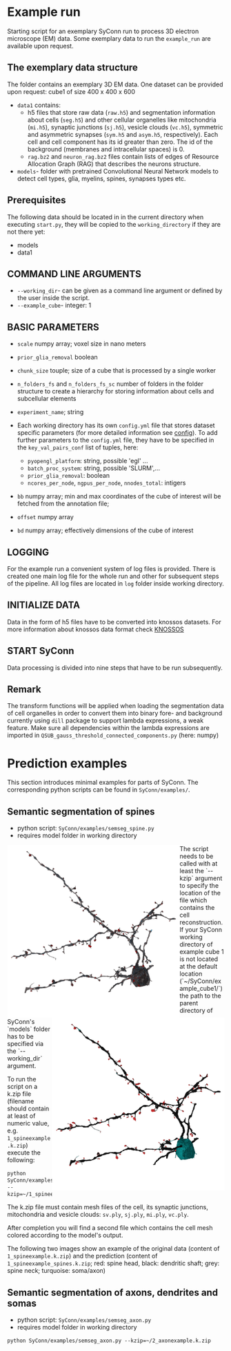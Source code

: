 # Example run

Starting script for an exemplary SyConn run to process 3D electron
microscope (EM) data. Some exemplary data to run the `example_run`
are available upon request.


## The exemplary data structure
The folder contains an exemplary 3D EM data.
One dataset can be provided upon request: cube1 of size 400 x 400 x 600
* `data1` contains:
    * h5 files that store raw data (`raw.h5`) and
    segmentation information about cells (`seg.h5`) and other cellular
    organelles like mitochondria (`mi.h5`), synaptic junctions (`sj.h5`),
    vesicle clouds (`vc.h5`), symmetric and asymmetric synapses (`sym.h5` and
    `asym.h5`, respectively). Each cell and cell component has its id greater than zero.
    The id of the background (membranes and intracellular spaces) is 0.
    * `rag.bz2` and `neuron_rag.bz2` files contain lists of edges of
    Resource Allocation Graph (RAG) that describes the neurons structure.
* `models`- folder with pretrained Convolutional Neural Network models
  to detect cell types, glia, myelins, spines, synapses types etc.


## Prerequisites
The following data should be located in in the current directory when executing
`start.py`, they will be copied to the `working_directory` if they are not
there yet:
* models
* data1


## COMMAND LINE ARGUMENTS
* `--working_dir`- can be given as a command line argument or defined
by the user inside the script.
* `--example_cube`- integer: 1


## BASIC PARAMETERS
* `scale` numpy array; voxel size in nano meters
* `prior_glia_removal` boolean
* `chunk_size` touple; size of a cube that is processed by a single worker
* `n_folders_fs` and `n_folders_fs_sc` number of folders in the folder structure
to create a hierarchy for storing information about cells and subcellular elements
* `experiment_name`; string
* Each working directory has its own `config.yml` file that stores dataset
specific parameters (for more detailed information see [config](config.md)).
To add further parameters to the `config.yml` file, they have to be specified
in the `key_val_pairs_conf` list of tuples, here:
    * `pyopengl_platform`: string, possible 'egl' ...
    * `batch_proc_system`: string, possible 'SLURM',...
    * `prior_glia_removal`: boolean
    * `ncores_per_node`, `ngpus_per_node`, `nnodes_total`: intigers

* `bb` numpy array; min and max coordinates of the cube of interest will
be fetched from the annotation file;
* `offset` numpy array
* `bd` numpy array; effectively dimensions of the cube of interest


## LOGGING
For the example run a convenient system of log files is provided.
There is created one main log file for the whole run and other for
subsequent steps of the pipeline.
All log files are located in `log` folder inside working directory.


## INITIALIZE DATA
Data in the form of h5 files have to be converted into knossos datasets.
For more information about knossos data format check [KNOSSOS](http://knossostool.org/)


## START SyConn
Data processing is divided into nine steps that have to be run subsequently.


## Remark

The transform functions will be applied when loading the segmentation
data of cell organelles in order to convert them into binary fore- and
background currently using `dill` package to support lambda expressions,
a weak feature.
Make sure all dependencies within the lambda expressions are imported
in `QSUB_gauss_threshold_connected_components.py` (here: numpy)


# Prediction examples

This section introduces minimal examples for parts of SyConn. The corresponding python scripts
can be found in `SyConn/examples/`.

## Semantic segmentation of spines
* python script:  `SyConn/examples/semseg_spine.py`
* requires model folder in working directory


<img align="left" width="400" height="400" src="./_static/semseg_spiness_raw.png">

<img align="right" width="400" height="400" src="./_static/semseg_spiness_spines.png">
The script needs to be called with at least the `--kzip` argument to specify the location of the
 file which contains the cell reconstruction.
If your SyConn working directory of example cube 1 is not located at the default
location (`~/SyConn/example_cube1/`) the path to the parent directory of SyConn's `models` folder
 has to be specified via the `--working_dir` argument.

To run the script on a k.zip file (filename should contain at least of numeric value, e.g. `1_spineexample.k.zip`) execute the
 following:

```
python SyConn/examples/semseg_spine.py --kzip=~/1_spineexample.k.zip
```

The k.zip file must contain mesh files of the cell, its synaptic junctions, mitochondria and vesicle clouds: `sv.ply`, `sj.ply`, `mi.ply`, `vc.ply`.

After completion you will find a second file which contains the cell mesh colored according to the
model's output.

The following two images show an example of the original data (content of `1_spineexample.k.zip`) and the prediction (content of `1_spineexample_spines.k.zip`; red: spine head, black: dendritic shaft; grey: spine neck; turquoise: soma/axon)


## Semantic segmentation of axons, dendrites and somas
* python script:  `SyConn/examples/semseg_axon.py`
* requires model folder in working directory

```
python SyConn/examples/semseg_axon.py --kzip=~/2_axonexample.k.zip
```
